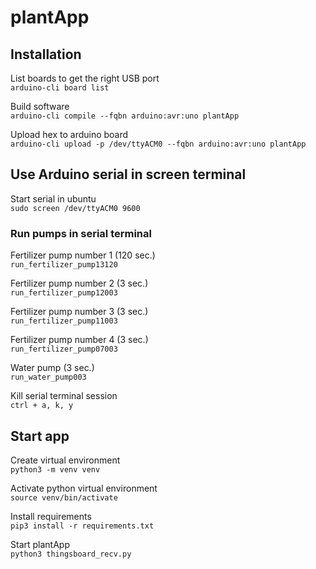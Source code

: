 # plantApp


## Installation

List boards to get the right USB port <br />
`arduino-cli board list`

Build software <br />
`arduino-cli compile --fqbn arduino:avr:uno plantApp`

Upload hex to arduino board <br />
`arduino-cli upload -p /dev/ttyACM0 --fqbn arduino:avr:uno plantApp`

## Use Arduino serial in screen terminal

Start serial in ubuntu <br />
`sudo screen /dev/ttyACM0 9600` 

### Run pumps in serial terminal  

Fertilizer pump number 1 (120 sec.) <br />
`run_fertilizer_pump13120` 

Fertilizer pump number 2 (3 sec.) <br />
`run_fertilizer_pump12003`

Fertilizer pump number 3 (3 sec.) <br />
`run_fertilizer_pump11003`

Fertilizer pump number 4 (3 sec.) <br />
`run_fertilizer_pump07003`

Water pump (3 sec.) <br />
`run_water_pump003` 

Kill serial terminal session <br />
`ctrl + a, k, y`

## Start app

Create virtual environment <br />
`python3 -m venv venv`

Activate python virtual environment <br />
`source venv/bin/activate`

Install requirements <br />
`pip3 install -r requirements.txt`

Start plantApp <br />
`python3 thingsboard_recv.py`


